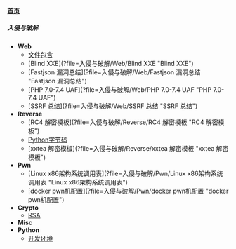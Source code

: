 
#### [首页](?file=home-首页)

<div style='display: none'>
##### 学习amWiki
- [amWiki轻文库简介](?file=001-学习amWiki/01-amWiki轻文库简介 "amWiki轻文库简介")
- [amWiki功能导图](?file=001-学习amWiki/02-amWiki功能导图 "amWiki功能导图")
- [如何开始一个新amWiki轻文库](?file=001-学习amWiki/03-如何开始一个新amWiki轻文库 "如何开始一个新amWiki轻文库")
- [如何编辑amWiki轻文库](?file=001-学习amWiki/04-如何编辑amWiki轻文库 "如何编辑amWiki轻文库")
- **学习markdown**
    - [Markdown快速开始](?file=001-学习amWiki/05-学习markdown/01-Markdown快速开始 "Markdown快速开始")
    - [amWiki与语法高亮](?file=001-学习amWiki/05-学习markdown/02-amWiki与语法高亮 "amWiki与语法高亮")
    - [amWiki与流程图](?file=001-学习amWiki/05-学习markdown/03-amWiki与流程图 "amWiki与流程图")
    - [Atom对Markdown的原生支持](?file=001-学习amWiki/05-学习markdown/05-Atom对Markdown的原生支持 "Atom对Markdown的原生支持")
- [使用测试模块测试接口](?file=001-学习amWiki/06-使用测试模块测试接口 "使用测试模块测试接口")
- [amWiki转接到任意域名进行接口测试](?file=001-学习amWiki/07-amWiki转接到任意域名进行接口测试 "amWiki转接到任意域名进行接口测试")

##### 文档示范
- [通用API接口文档示例](?file=002-文档示范/001-通用API接口文档示例 "通用API接口文档示例")
- [超长文档页内目录示例](?file=002-文档示范/002-超长文档页内目录示例 "超长文档页内目录示例")
</div>

##### 入侵与破解
- **Web**
    - [文件包含](?file=入侵与破解/Web/文件包含 "文件包含")
    - [Blind XXE](?file=入侵与破解/Web/Blind XXE "Blind XXE")
    - [Fastjson 漏洞总结](?file=入侵与破解/Web/Fastjson 漏洞总结 "Fastjson 漏洞总结")
    - [PHP 7.0-7.4 UAF](?file=入侵与破解/Web/PHP 7.0-7.4 UAF "PHP 7.0-7.4 UAF")
    - [SSRF 总结](?file=入侵与破解/Web/SSRF 总结 "SSRF 总结")
- **Reverse**
    - [RC4 解密模板](?file=入侵与破解/Reverse/RC4 解密模板 "RC4 解密模板")
    - [Python字节码](?file=入侵与破解/Reverse/Python字节码 "Python字节码")
    - [xxtea 解密模板](?file=入侵与破解/Reverse/xxtea 解密模板 "xxtea 解密模板")
- **Pwn**
    - [Linux x86架构系统调用表](?file=入侵与破解/Pwn/Linux x86架构系统调用表 "Linux x86架构系统调用表")
    - [docker pwn机配置](?file=入侵与破解/Pwn/docker pwn机配置 "docker pwn机配置")
- **Crypto**
    - [RSA](?file=入侵与破解/Crypto/RSA "RSA")
- **Misc**
- **Python**
    - [开发环境](?file=入侵与破解/Python/开发环境 "开发环境")